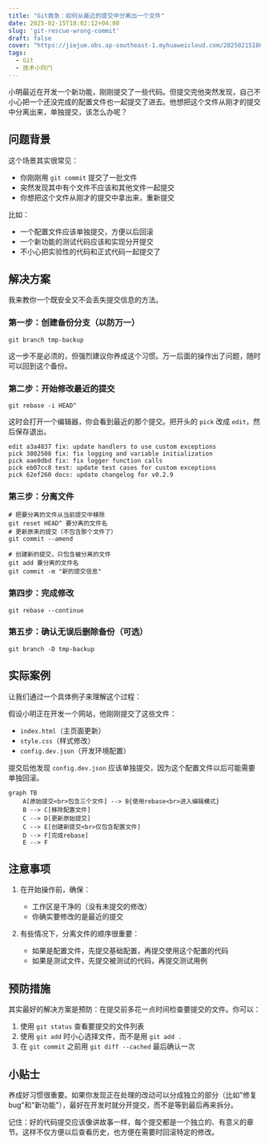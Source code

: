 ```yaml
---
title: "Git救急：如何从最近的提交中分离出一个文件"
date: 2025-02-15T18:02:12+04:00
slug: 'git-rescue-wrong-commit'
draft: false
cover: "https://jiejue.obs.ap-southeast-1.myhuaweicloud.com/20250215180523878.webp"
tags:
  - Git
  - 技术小窍门
---
```


小明最近在开发一个新功能，刚刚提交了一些代码。但提交完他突然发现，自己不小心把一个还没完成的配置文件也一起提交了进去。他想把这个文件从刚才的提交中分离出来，单独提交，该怎么办呢？

<!--more-->

## 问题背景

这个场景其实很常见：
- 你刚刚用 `git commit` 提交了一批文件
- 突然发现其中有个文件不应该和其他文件一起提交
- 你想把这个文件从刚才的提交中拿出来，重新提交

比如：
- 一个配置文件应该单独提交，方便以后回滚
- 一个新功能的测试代码应该和实现分开提交
- 不小心把实验性的代码和正式代码一起提交了

## 解决方案

我来教你一个既安全又不会丢失提交信息的方法。

### 第一步：创建备份分支（以防万一）
```fish
git branch tmp-backup
```

这一步不是必须的，但强烈建议你养成这个习惯。万一后面的操作出了问题，随时可以回到这个备份。

### 第二步：开始修改最近的提交
```fish
git rebase -i HEAD^
```
这时会打开一个编辑器，你会看到最近的那个提交。把开头的 `pick` 改成 `edit`，然后保存退出。

```git
edit a3a4837 fix: update handlers to use custom exceptions
pick 3802508 fix: fix logging and variable initialization
pick aae0dbd fix: fix logger function calls
pick eb07cc8 test: update test cases for custom exceptions
pick 62ef260 docs: update changelog for v0.2.9
```

### 第三步：分离文件
```fish
# 把要分离的文件从当前提交中移除
git reset HEAD^ 要分离的文件名
# 更新原来的提交（不包含那个文件了）
git commit --amend

# 创建新的提交，只包含被分离的文件
git add 要分离的文件名
git commit -m "新的提交信息"
```

### 第四步：完成修改
```fish
git rebase --continue
```

### 第五步：确认无误后删除备份（可选）
```fish
git branch -D tmp-backup
```

## 实际案例

让我们通过一个具体例子来理解这个过程：

假设小明正在开发一个网站，他刚刚提交了这些文件：
- `index.html`（主页面更新）
- `style.css`（样式修改）
- `config.dev.json`（开发环境配置）

提交后他发现 `config.dev.json` 应该单独提交，因为这个配置文件以后可能需要单独回滚。

```mermaid
graph TB
    A[原始提交<br>包含三个文件] --> B{使用rebase<br>进入编辑模式}
    B --> C[移除配置文件]
    C --> D[更新原始提交]
    C --> E[创建新提交<br>仅包含配置文件]
    D --> F[完成rebase]
    E --> F
```

## 注意事项

1. 在开始操作前，确保：
   - 工作区是干净的（没有未提交的修改）
   - 你确实要修改的是最近的提交

2. 有些情况下，分离文件的顺序很重要：
   - 如果是配置文件，先提交基础配置，再提交使用这个配置的代码
   - 如果是测试文件，先提交被测试的代码，再提交测试用例

## 预防措施

其实最好的解决方案是预防：在提交前多花一点时间检查要提交的文件。你可以：

1. 使用 `git status` 查看要提交的文件列表
2. 使用 `git add` 时小心选择文件，而不是用 `git add .`
3. 在 `git commit` 之前用 `git diff --cached` 最后确认一次

## 小贴士

养成好习惯很重要。如果你发现正在处理的改动可以分成独立的部分（比如"修复bug"和"新功能"），最好在开发时就分开提交，而不是等到最后再来拆分。

记住：好的代码提交应该像讲故事一样，每个提交都是一个独立的、有意义的章节。这样不仅方便以后查看历史，也方便在需要时回滚特定的修改。
